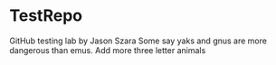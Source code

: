 # TestRepo
GitHub testing lab by Jason Szara 
Some say yaks and gnus are more dangerous than emus.
Add more three letter animals
